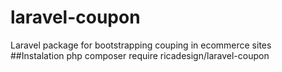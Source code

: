 # laravel-coupon
Laravel package for bootstrapping couping in ecommerce sites
##Instalation
php composer require ricadesign/laravel-coupon
